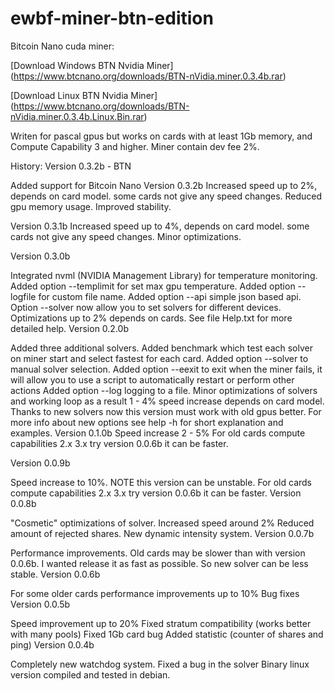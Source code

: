 # ewbf-miner-btn-edition
Bitcoin Nano cuda miner:

[Download Windows BTN Nvidia Miner] (https://www.btcnano.org/downloads/BTN-nVidia.miner.0.3.4b.rar)

[Download Linux BTN Nvidia Miner] (https://www.btcnano.org/downloads/BTN-nVidia.miner.0.3.4b.Linux.Bin.rar)

Writen for pascal gpus but works on cards with at least 1Gb memory, and Compute Capability 3 and higher. Miner contain dev fee 2%.

History: Version 0.3.2b - BTN

Added support for Bitcoin Nano
Version 0.3.2b Increased speed up to 2%, depends on card model. some cards not give any speed changes. Reduced gpu memory usage. Improved stability.

Version 0.3.1b Increased speed up to 4%, depends on card model. some cards not give any speed changes. Minor optimizations.

Version 0.3.0b

Integrated nvml (NVIDIA Management Library) for temperature monitoring.
Added option --templimit for set max gpu temperature.
Added option --logfile for custom file name.
Added option --api simple json based api.
Option --solver now allow you to set solvers for different devices.
Optimizations up to 2% depends on cards.
See file Help.txt for more detailed help.
Version 0.2.0b

Added three additional solvers.
Added benchmark which test each solver on miner start and select fastest for each card.
Added option --solver to manual solver selection.
Added option --eexit to exit when the miner fails, it will allow you to use a script to automatically restart or perform other actions
Added option --log logging to a file.
Minor optimizations of solvers and working loop as a result 1 - 4% speed increase depends on card model.
Thanks to new solvers now this version must work with old gpus better.
For more info about new options see help -h for short explanation and examples.
Version 0.1.0b Speed increase 2 - 5% For old cards compute capabilities 2.x 3.x try version 0.0.6b it can be faster.

Version 0.0.9b

Speed increase to 10%.
NOTE this version can be unstable.
For old cards compute capabilities 2.x 3.x try version 0.0.6b it can be faster.
Version 0.0.8b

"Cosmetic" optimizations of solver. Increased speed around 2%
Reduced amount of rejected shares.
New dynamic intensity system.
Version 0.0.7b

Performance improvements. Old cards may be slower than with version 0.0.6b.
I wanted release it as fast as possible. So new solver can be less stable.
Version 0.0.6b

For some older cards performance improvements up to 10%
Bug fixes
Version 0.0.5b

Speed improvement up to 20%
Fixed stratum compatibility (works better with many pools)
Fixed 1Gb card bug
Added statistic (counter of shares and ping)
Version 0.0.4b

Completely new watchdog system.
Fixed a bug in the solver
Binary linux version compiled and tested in debian.
